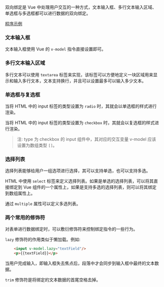 
双向绑定是 Vue 中处理用户交互的一种方式，文本输入框、多行文本输入区域、单选框与多选框都可以进行数据的双向绑定。

[程序示例](t-03)

### 文本输入框

文本输入框使用 Vue 的 `v-model` 指令直接设置即可。

### 多行文本输入区域

多行文本可以使用 `textarea` 标签来实现，该标签可以方便地定义一块区域用来显示和输入多行文本，文本支持换行，并且可以设置最多可以输入多少文本。

### 单选框与复选框

当将 HTML 中的 input 标签的类型设置为 `radio` 时，其就会以单选框的样式进行渲染。

当将 HTML 中的 input 标签的类型设置为 `checkbox` 时，其就会以复选框的样式进行渲染。

> 注: type 为 checkbox 的 input 组件中，其对应的交互变量 v-model 应该设置为数组类型 `[]`。

### 选择列表

选择列表能够给用户一组选项进行选择，其可以支持单选，也可以支持多选。

HTML 中使用 `select` 标签来定义选择列表。如果是单选的选择列表，可以将其直接绑定到 Vue 组件的一个属性上，如果是支持多选的选择列表，则可以将其绑定到数组属性上。

通过 `multiple` 属性可以定义多选列表。

### 两个常用的修饰符

对表单进行数据绑定时，可以敷衍修饰符来控制绑定指令的一些行为。

`lazy` 修饰符的作用类似于懒加载。例如:
```html
    <input v-model.lazy="textField"/>
    <p>{{textField}}</p>
```
当用户完成输入，即输入框失去焦点后，段落中才会同步到输入框中最终的文本数据。

`trim` 修饰符是将绑定的文本数据的首尾空格去掉。
